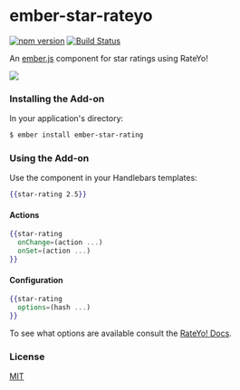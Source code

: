 # ember-star-rateyo

[![npm version](https://badge.fury.io/js/ember-star-rateyo.svg)](http://badge.fury.io/js/ember-star-rateyo)
[![Build Status](https://travis-ci.org/vevix/ember-star-rateyo.svg?branch=master)](https://travis-ci.org/vevix/ember-star-rateyo)

An [ember.js](http://www.emberjs.com) component for star ratings using RateYo!

![](https://i.gyazo.com/e9048b774f88f8fdab6c4b10f70b5427.gif)

### Installing the Add-on

In your application's directory:
```bash
$ ember install ember-star-rating
```

### Using the Add-on

Use the component in your Handlebars templates:

```hbs
{{star-rating 2.5}}
```

#### Actions

```hbs
{{star-rating
  onChange=(action ...)
  onSet=(action ...)
}}
```

#### Configuration

```hbs
{{star-rating
  options=(hash ...)
}}
```

To see what options are available consult the [RateYo! Docs](http://rateyo.fundoocode.ninja/).

### License

[MIT](https://github.com/vevix/ember-star-rateyo/blob/master/LICENSE.md)
